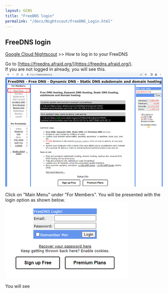 ```yaml
---
layout: GCNS
title: "FreeDNS login"
permalink: "/docs/Nightscout/FreeDNS_Login.html"
---
```


## FreeDNS login  
[Google Cloud Nightscout](./GoogleCloud.md) >> How to log in to your FreeDNS  
  
Go to [https://freedns.afraid.org/](https://freedns.afraid.org/).  
If you are not logged in already, you will see this.  
![](./images/FreeDNSPage.png)  
  
Click on "Main Menu" under "For Members".  You will be presented with the login option as shown below.  
![](./images/FreeDNS_Login.png)  
  
You will see
